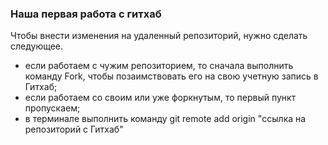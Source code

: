 ### Наша первая работа с гитхаб

Чтобы внести изменения на удаленный репозиторий, нужно сделать следующее.
* если работаем с чужим репозиторием, то сначала выполнить команду Fork, чтобы позаимствовать его на свою учетную запись в Гитхаб;
* если работаем со своим или уже форкнутым, то первый пункт пропускаем;
* в терминале выполнить команду git remote add origin "ссылка на репозиторий с Гитхаб"
